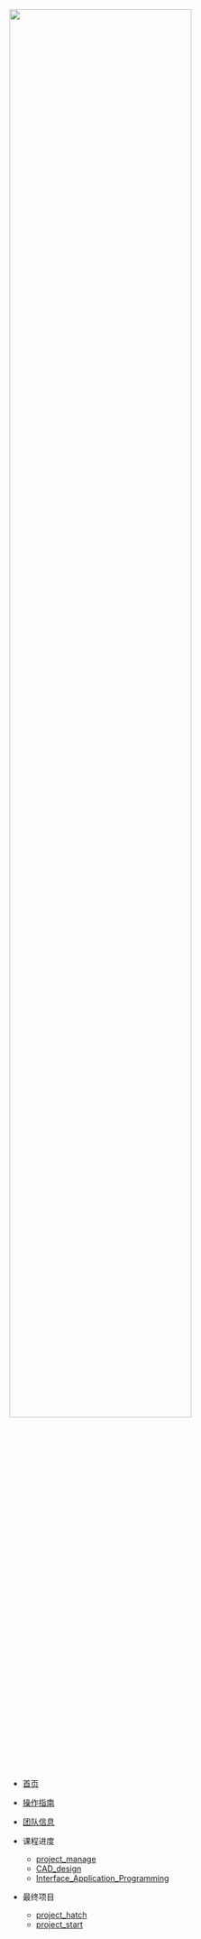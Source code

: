 <!-- /_sidebar.md -->

<img src="https://cdn.jsdelivr.net/gh/zimaStrawer/doubleQ_Image/logo2.jpg" width="80%">  

* [首页](README.md)
* [操作指南](guide.md)
* [团队信息](Team.md)

* 课程进度
    * [project_manage](Course_practice/project_manage/) 
    * [CAD_design](Course_practice/CAD_design/) 
    <!-- * [CNC_manufacture](Course_practice/CNC_manufacture/) -->
    * [Interface_Application_Programming](Course_practice/Interface_Application_Programming/)
  
* 最终项目
    * [project_hatch](Final_project/project_hatch/) 
    * [project_start](Final_project/project_start/)